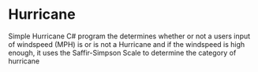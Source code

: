 # Hurricane
Simple Hurricane C# program the determines whether or not a users input of windspeed (MPH) is or is not a Hurricane and if the windspeed is high enough, it uses the Saffir-Simpson Scale to determine the category of hurricane 
